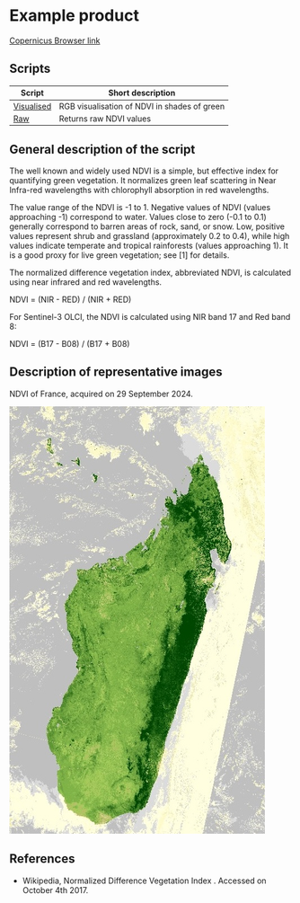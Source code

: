 # Example product

<!-- Example Copernicus Browser link. Replace the URL inside the parentheses with the actual link when available. -->

[Copernicus Browser link](https://link.dataspace.copernicus.eu/uncz)

## Scripts

| Script                                | Short description                            |
| ------------------------------------- | -------------------------------------------- |
| [Visualised](./scripts/visualised.js) | RGB visualisation of NDVI in shades of green |
| [Raw](./scripts/raw.js)               | Returns raw NDVI values                      |

## General description of the script

The well known and widely used NDVI is a simple, but effective index for quantifying green vegetation. It normalizes green leaf scattering in Near Infra-red wavelengths with chlorophyll absorption in red wavelengths.

The value range of the NDVI is -1 to 1. Negative values of NDVI (values approaching -1) correspond to water. Values close to zero (-0.1 to 0.1) generally correspond to barren areas of rock, sand, or snow. Low, positive values represent shrub and grassland (approximately 0.2 to 0.4), while high values indicate temperate and tropical rainforests (values approaching 1). It is a good proxy for live green vegetation; see [1] for details.

The normalized difference vegetation index, abbreviated NDVI, is calculated using near infrared and red wavelengths.

NDVI = (NIR - RED) / (NIR + RED)

For Sentinel-3 OLCI, the NDVI is calculated using NIR band 17 and Red band 8:

NDVI = (B17 - B08) / (B17 + B08)

## Description of representative images

NDVI of France, acquired on 29 September 2024.

![NDVI of Madagascar, acquired on 29 September 2024.](figs/2024-09-29-00_00_2024-09-29-23_59_Sentinel-3_OLCI_NDVI.jpg)

## References

- Wikipedia, Normalized Difference Vegetation Index . Accessed on October 4th 2017.

